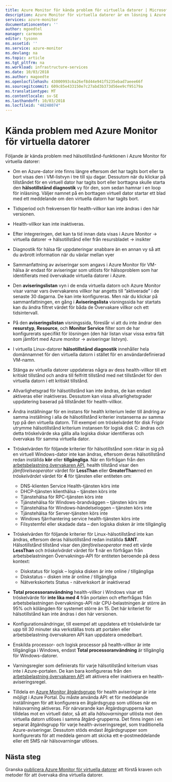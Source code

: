 ```yaml
---
title: Azure Monitor för kända problem för virtuella datorer | Microsoft Docs
description: Azure Monitor för virtuella datorer är en lösning i Azure som kombinerar hälsotillstånd och prestanda för övervakning av Azure VM-operativsystem, samt automatiskt identifierar programkomponenter och beroenden till andra resurser och mappar kommunikationen mellan dem. Den här artikeln beskriver kända problem.
services: azure-monitor
documentationcenter: ''
author: mgoedtel
manager: carmonm
editor: tysonn
ms.assetid: ''
ms.service: azure-monitor
ms.devlang: na
ms.topic: article
ms.tgt_pltfrm: na
ms.workload: infrastructure-services
ms.date: 10/03/2018
ms.author: magoedte
ms.openlocfilehash: 43000993c6a26ef8d44e941f5235ebad7aeee66f
ms.sourcegitcommit: 609c85e433150e7c27abd3b373d56ee9cf95179a
ms.translationtype: MT
ms.contentlocale: sv-SE
ms.lasthandoff: 10/03/2018
ms.locfileid: "48248074"
---
```

# <a name="known-issues-with-azure-monitor-for-vms"></a>Kända problem med Azure Monitor för virtuella datorer

Följande är kända problem med hälsotillstånd-funktionen i Azure Monitor för virtuella datorer:

- Om en Azure-dator inte finns längre eftersom det har tagits bort eller ta bort visas den i VM-listvyn i tre till sju dagar. Dessutom när du klickar på tillståndet för en virtuell dator har tagits bort eller borttagna skulle starta den **hälsotillstånd diagnostik** vy för den, som sedan hamnar i en loop för inläsning. Väljer namnet på en borttagen virtuell dator startar ett blad med ett meddelande om den virtuella datorn har tagits bort.
- Tidsperiod och frekvensen för health-villkor kan inte ändras i den här versionen. 
- Health-villkor kan inte inaktiveras. 
- Efter integreringen, det kan ta tid innan data visas i Azure Monitor -> virtuella datorer -> hälsotillstånd eller från resursbladet -> insikter
- Diagnostik för hälsa får uppdateringar snabbare än en annan vy så att du avbrott information när du växlar mellan vyer  
- Sammanfattning av aviseringar som angavs i Azure Monitor för VM-hälsa är endast för aviseringar som utlösts för hälsoproblem som har identifierats med övervakade virtuella datorer i Azure.
- Den **aviseringslistan** vyn i de enda virtuella datorn och Azure Monitor visar varnar vars övervakarens villkor har angetts till ”aktiverade” i de senaste 30 dagarna.  De kan inte konfigureras. Men när du klickar på sammanfattningen, en gång i **Aviseringslista** visningssida har startats kan du ändra filtret värdet för båda de Övervakare villkor och ett tidsintervall.
- På den **aviseringslistan** visningssida, föreslår vi att du inte ändrar den **resurstyp**, **Resource**, och **Monitor Service** filter som de har konfigurerats specifikt för lösningen (den här listan visar vissa extra fält som jämfört med Azure monitor -> aviseringar listvyn).    
- I virtuella Linux-datorer **hälsotillstånd diagnostik** innehåller hela domännamnet för den virtuella datorn i stället för en användardefinierad VM-namn.
- Stänga av virtuella datorer uppdateras några av dess health-villkor till ett kritiskt tillstånd och andra till felfritt tillstånd med net tillståndet för den virtuella datorn i ett kritiskt tillstånd.
- Allvarlighetsgrad för hälsotillstånd kan inte ändras, de kan endast aktiveras eller inaktiveras.  Dessutom kan vissa allvarlighetsgrader uppdatering baserad på tillståndet för health-villkor.
- Ändra inställningar för en instans för health kriterium leder till ändring av samma inställning i alla de hälsotillstånd kriterier instanserna av samma typ på den virtuella datorn. Till exempel om tröskelvärdet för disk Frigör utrymme hälsotillstånd kriterium instansen för logisk disk C: ändras och detta tröskelvärde ska gälla alla logiska diskar identifieras och övervakas för samma virtuella dator.   
- Tröskelvärden för följande kriterier för hälsotillstånd som riktar in sig på en virtuell Windows-dator inte kan ändras, eftersom deras hälsotillstånd redan inställda **kör** eller **tillgängliga**. När en förfrågan från den [arbetsbelastning övervakaren API](https://github.com/Azure/azure-rest-api-specs/tree/master/specification/workloadmonitor/resource-manager), health tillstånd visar den *jämförelseoperator* värdet för **LessThan** eller **GreaterThan**med en *tröskelvärdet* värdet för **4** för tjänsten eller entiteten om:
   - DNS-klienten Service Health-tjänsten körs inte 
   - DHCP-tjänsten klienthälsa – tjänsten körs inte 
   - Tjänstehälsa för RPC-tjänsten körs inte 
   - Tjänstehälsa för Windows-brandväggen – tjänsten körs inte
   - Tjänstehälsa för Windows-händelseloggen – tjänsten körs inte 
   - Tjänstehälsa för Server-tjänsten körs inte 
   - Windows fjärrhantering service health-tjänsten körs inte 
   - Filsystemfel eller skadade data – den logiska disken är inte tillgänglig

- Tröskelvärden för följande kriterier för Linux-hälsotillstånd inte kan ändras, eftersom deras hälsotillstånd redan inställda **SANT**.  Hälsotillstånd tillstånd visar den *jämförelseoperator* med ett värde **LessThan** och *tröskelvärdet* värdet för **1** när en förfrågan från arbetsbelastningen Övervaknings-API för entiteten beroende på dess kontext:
   - Diskstatus för logisk – logiska disken är inte online / tillgängliga
   - Diskstatus – disken inte är online / tillgängliga
   - Nätverkskortets Status - nätverkskort är inaktiverad  

- **Total processoranvändning** health-villkor i Windows visar ett tröskelvärde för **inte lika med 4** från portalen och efterfrågas från arbetsbelastningen övervaknings-API när CPU-belastningen är större än 95% och kölängden för systemet större än 15. Det här kriteriet för hälsotillstånd kan inte ändras i den här versionen.  
- Konfigurationsändringar, till exempel att uppdatera ett tröskelvärde tar upp till 30 minuter ska verkställas trots att portalen eller arbetsbelastning övervakaren API kan uppdatera omedelbart.  
- Enskilda processor- och logisk processor på health-villkor är inte tillgängliga i Windows, endast **Total processoranvändning** är tillgänglig för Windows-datorer.  
- Varningsregler som definierats för varje hälsotillstånd kriterium visas inte i Azure-portalen. De kan bara konfigureras från den [arbetsbelastning övervakaren API](https://github.com/Azure/azure-rest-api-specs/tree/master/specification/workloadmonitor/resource-manager) att aktivera eller inaktivera en health-aviseringsregel.  
- Tilldela en [Azure Monitor åtgärdsgrupp](../monitoring-and-diagnostics/monitoring-action-groups.md) för health aviseringar är inte möjligt i Azure Portal. Du måste använda API: et för meddelande inställningen för att konfigurera en åtgärdsgrupp som utlöses när en hälsovarning aktiveras. För närvarande kan Åtgärdsgrupperna kan tilldelas mot en virtuell dator, så att alla *hälsovarningar* utlösta mot den virtuella datorn utlöses i samma åtgärd-grupperna. Det finns ingen i en separat åtgärdsgrupp för varje health-aviseringsregel, som traditionella Azure-aviseringar. Dessutom stöds endast åtgärdsgrupper som konfigurerats för att meddela genom att skicka ett e-postmeddelande eller ett SMS när hälsovarningar utlöses. 

## <a name="next-steps"></a>Nästa steg
Granska [publicera Azure Monitor för virtuella datorer](monitoring-vminsights-onboard.md) att förstå kraven och metoder för att övervaka dina virtuella datorer.